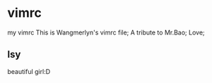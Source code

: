 # vimrc
my vimrc
This is Wangmerlyn's vimrc file;
A tribute to Mr.Bao;
Love;
## lsy
beautiful girl:D
